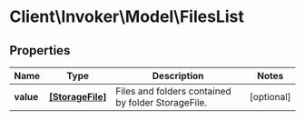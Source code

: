 # Client\Invoker\Model\FilesList

## Properties
Name | Type | Description | Notes
------------ | ------------- | ------------- | -------------
**value** | [**[StorageFile]**](StorageFile.md) | Files and folders contained by folder StorageFile. | [optional] 


